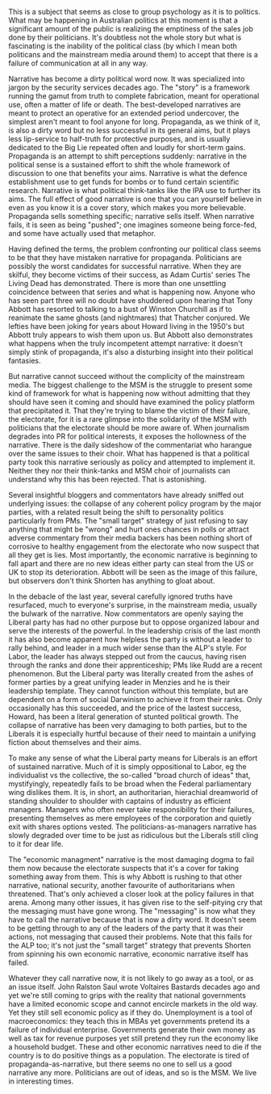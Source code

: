 This is a subject that seems as close to group psychology as it is to politics. What may be happening in Australian politics at this moment is that a significant amount of the public is realizing the emptiness of the sales job done by their politicians. It's doubtless not the whole story but what is fascinating is the inability of the political class (by which I mean both politicans and the mainstream media around them) to accept that there is a failure of communication at all in any way.

Narrative has become a dirty political word now. It was specialized into jargon by the security services decades ago. The "story" is a framework running the gamut from truth to complete fabrication, meant for operational use, often a matter of life or death. The best-developed narratives are meant to protect an operative for an extended period undercover, the simplest aren't meant to fool anyone for long. Propaganda, as we think of it, is also a dirty word but no less successful in its general aims, but it plays less lip-service to half-truth for protective purposes, and is usually dedicated to the Big Lie repeated often and loudly for short-term gains. Propaganda is an attempt to shift perceptions suddenly: narrative in the political sense is a sustained effort to shift the whole framework of discussion to one that benefits your aims. Narrative is what the defence establishment use to get funds for bombs or to fund certain scientific research. Narrative is what political think-tanks like the IPA use to further its aims. The full effect of good narrative is one that you can yourself believe in even as you know it is a cover story, which makes you more believable. Propaganda sells something specific; narrative sells itself. When narrative fails, it is seen as being "pushed"; one imagines someone being force-fed, and some have actually used that metaphor.

Having defined the terms, the problem confronting our political class seems to be that they have mistaken narrative for propaganda. Politicians are possibly the worst candidates for successful narrative. When they are skilful, they become victims of their success, as Adam Curtis' series The Living Dead has demonstrated. There is more than one unsettling coincidence between that series and what is happening now. Anyone who has seen part three will no doubt have shuddered upon hearing that Tony Abbott has resorted to talking to a bust of Winston Churchill as if to reanimate the same ghosts (and nightmares) that Thatcher conjured. We lefties have been joking for years about Howard living in the 1950's but Abbott truly appears to wish them upon us. But Abbott also demonstrates what happens when the truly incompetent attempt narrative: it doesn't simply stink of propaganda, it's also a disturbing insight into their political fantasies.

But narrative cannot succeed without the complicity of the mainstream media. The biggest challenge to the MSM is the struggle to present some kind of framework for what is happening now without admitting that they should have seen it coming and should have examined the policy platform that precipitated it. That they're trying to blame the victim of their failure, the electorate, for it is a rare glimpse into the solidarity of the MSM with politicians that the electorate should be more aware of. When journalism degrades into PR for political interests, it exposes the hollowness of the narrative. There is the daily sideshow of the commentariat who harangue over the same issues to their choir. What has happened is that a political party took this narrative seriously as policy and attempted to implement it. Neither they nor their think-tanks and MSM choir of journalists can understand why this has been rejected. That is astonishing.

Several insightful bloggers and commentators have already sniffed out underlying issues: the collapse of any coherent policy program by the major parties, with a related result being the shift to personality politics particularly from PMs. The "small target" strategy of just refusing to say anything that might be "wrong" and hurt ones chances in polls or attract adverse commentary from their media backers has been nothing short of corrosive to healthy engagement from the electorate who now suspect that all they get is lies. Most importantly, the economic narrative is beginning to fall apart and there are no new ideas either party can steal from the US or UK to stop its deterioration. Abbott will be seen as the image of this failure, but observers don't think Shorten has anything to gloat about.

In the debacle of the last year, several carefully ignored truths have resurfaced, much to everyone's surprise, in the mainstream media, usually the bulwark of the narrative. Now commentators are openly saying the Liberal party has had no other purpose but to oppose organized labour and serve the interests of the powerful. In the leadership crisis of the last month it has also become apparent how helpless the party is without a leader to rally behind, and leader in a much wider sense than the ALP's style. For Labor, the leader has always stepped out from the caucus, having risen through the ranks and done their apprenticeship; PMs like Rudd are a recent phenomenon. But the Liberal party was literally created from the ashes of former parties by a great unifying leader in Menzies and he is their leadership template. They cannot function without this template, but are dependent on a form of social Darwinism to achieve it from their ranks. Only occasionally has this succeeded, and the price of the lastest success, Howard, has been a literal generation of stunted political growth. The collapse of narrative has been very damaging to both parties, but to the Liberals it is especially hurtful because of their need to maintain a unifying fiction about themselves and their aims.

To make any sense of what the Liberal party means for Liberals is an effort of sustained narrative. Much of it is simply oppositional to Labor, eg the individualist vs the collective, the so-called "broad church of ideas" that, mystifyingly, repeatedly fails to be broad when the Federal parliamentary wing dislikes them. It is, in short, an authoritarian, hierachial dreamworld of standing shoulder to shoulder with captains of industry as efficient managers. Managers who often never take responsibility for their failures, presenting themselves as mere employees of the corporation and quietly exit with shares options vested. The politicians-as-managers narrative has slowly degraded over time to be just as ridiculous but the Liberals still cling to it for dear life.

The "economic managment" narrative is the most damaging dogma to fail them now because the electorate suspects that it's a cover for taking something away from them. This is why Abbott is rushing to that other narrative, national security, another favourite of authoritarians when threatened. That's only achieved a closer look at the policy failures in that arena. Among many other issues, it has given rise to the self-pitying cry that the messaging must have gone wrong. The "messaging" is now what they have to call the narrative because that is now a dirty word. It doesn't seem to be getting through to any of the leaders of the party that it was their actions, not messaging that caused their problems. Note that this fails for the ALP too; it's not just the "small target" strategy that prevents Shorten from spinning his own economic narrative, economic narrative itself has failed.

Whatever they call narrative now, it is not likely to go away as a tool, or as an issue itself. John Ralston Saul wrote Voltaires Bastards decades ago and yet we're still coming to grips with the reality that national governments have a limited economic scope and cannot encircle markets in the old way. Yet they still sell economic policy as if they do. Unemployment is a tool of macroeconomics: they teach this in MBAs yet governments pretend its a failure of individual enterprise. Governments generate their own money as well as tax for revenue purposes yet still pretend they run the economy like a household budget. These and other economic narratives need to die if the country is to do positive things as a population. The electorate is tired of propaganda-as-narrative, but there seems no one to sell us a good narrative any more. Politicians are out of ideas, and so is the MSM. We live in interesting times.
